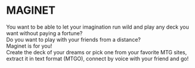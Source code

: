 # MAGINET

You want to be able to let your imagination run wild and play any deck you want without paying a fortune?  
Do you want to play with your friends from a distance?  
Maginet is for you!  
Create the deck of your dreams or pick one from your favorite MTG sites, extract it in text format (MTGO), connect by voice with your friend and go!
